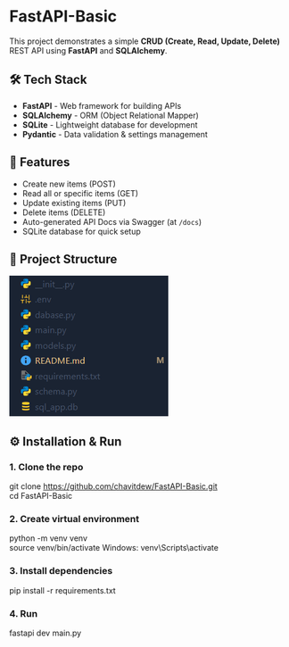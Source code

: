 ﻿# FastAPI-Basic
This project demonstrates a simple **CRUD (Create, Read, Update, Delete)** REST API using **FastAPI** and **SQLAlchemy**.

## 🛠 Tech Stack

- **FastAPI** - Web framework for building APIs
- **SQLAlchemy** - ORM (Object Relational Mapper)
- **SQLite** - Lightweight database for development
- **Pydantic** - Data validation & settings management

## 🚀 Features

- Create new items (POST)
- Read all or specific items (GET)
- Update existing items (PUT)
- Delete items (DELETE)
- Auto-generated API Docs via Swagger (at `/docs`)
- SQLite database for quick setup

## 📂 Project Structure
![alt text](image.png)

## ⚙️ Installation & Run
### 1. Clone the repo
git clone https://github.com/chavitdew/FastAPI-Basic.git<br>
cd FastAPI-Basic
### 2. Create virtual environment
python -m venv venv<br>
source venv/bin/activate   Windows: venv\Scripts\activate
### 3. Install dependencies
pip install -r requirements.txt
### 4. Run
fastapi dev main.py
